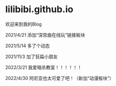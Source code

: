 # lilibibi.github.io
欢迎来到我的Blog

2021/4/21 添加“深宫曲在线玩”链接板块

2021/5/14 多了个动态

2021/11/3 加了狂扁小朋友

2022/3/21 我爱暗杀教室！！！！！！

2022/4/30 阿尼亚也太可爱了吧！（新加“动漫板块”）
